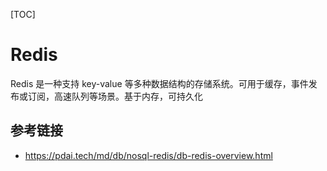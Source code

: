 [TOC]

# Redis

Redis 是一种支持 key-value 等多种数据结构的存储系统。可用于缓存，事件发布或订阅，高速队列等场景。基于内存，可持久化

## 参考链接

- https://pdai.tech/md/db/nosql-redis/db-redis-overview.html
